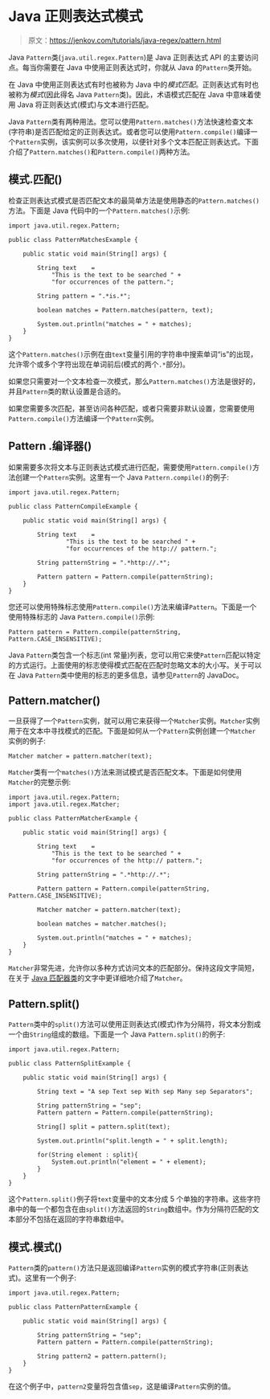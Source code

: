 # Java 正则表达式模式

> 原文：<https://jenkov.com/tutorials/java-regex/pattern.html>

Java `Pattern`类(`java.util.regex.Pattern`)是 Java 正则表达式 API 的主要访问点。每当你需要在 Java 中使用正则表达式时，你就从 Java 的`Pattern`类开始。

在 Java 中使用正则表达式有时也被称为 Java 中的*模式匹配*。正则表达式有时也被称为*模式*(因此得名 Java `Pattern`类)。因此，术语模式匹配在 Java 中意味着使用 Java 将正则表达式(模式)与文本进行匹配。

Java `Pattern`类有两种用法。您可以使用`Pattern.matches()`方法快速检查文本(字符串)是否匹配给定的正则表达式。或者您可以使用`Pattern.compile()`编译一个`Pattern`实例，该实例可以多次使用，以便针对多个文本匹配正则表达式。下面介绍了`Pattern.matches()`和`Pattern.compile()`两种方法。

## 模式.匹配()

检查正则表达式模式是否匹配文本的最简单方法是使用静态的`Pattern.matches()`方法。下面是 Java 代码中的一个`Pattern.matches()`示例:

```
import java.util.regex.Pattern;

public class PatternMatchesExample {

    public static void main(String[] args) {

        String text    =
            "This is the text to be searched " +
            "for occurrences of the pattern.";

        String pattern = ".*is.*";

        boolean matches = Pattern.matches(pattern, text);

        System.out.println("matches = " + matches);
    }
}

```

这个`Pattern.matches()`示例在由`text`变量引用的字符串中搜索单词“is”的出现，允许零个或多个字符出现在单词前后(模式的两个`.*`部分)。

如果您只需要对一个文本检查一次模式，那么`Pattern.matches()`方法是很好的，并且`Pattern`类的默认设置是合适的。

如果您需要多次匹配，甚至访问各种匹配，或者只需要非默认设置，您需要使用`Pattern.compile()`方法编译一个`Pattern`实例。

## Pattern .编译器()

如果需要多次将文本与正则表达式模式进行匹配，需要使用`Pattern.compile()`方法创建一个`Pattern`实例。这里有一个 Java `Pattern.compile()`的例子:

```
import java.util.regex.Pattern;

public class PatternCompileExample {

    public static void main(String[] args) {

        String text    =
                "This is the text to be searched " +
                "for occurrences of the http:// pattern.";

        String patternString = ".*http://.*";

        Pattern pattern = Pattern.compile(patternString);
    }
}

```

您还可以使用特殊标志使用`Pattern.compile()`方法来编译`Pattern`。下面是一个使用特殊标志的 Java `Pattern.compile()`示例:

```
Pattern pattern = Pattern.compile(patternString, Pattern.CASE_INSENSITIVE);

```

Java `Pattern`类包含一个标志(int 常量)列表，您可以用它来使`Pattern`匹配以特定的方式运行。上面使用的标志使得模式匹配在匹配时忽略文本的大小写。关于可以在 Java `Pattern`类中使用的标志的更多信息，请参见`Pattern`的 JavaDoc。

## Pattern.matcher()

一旦获得了一个`Pattern`实例，就可以用它来获得一个`Matcher`实例。`Matcher`实例用于在文本中寻找模式的匹配。下面是如何从一个`Pattern`实例创建一个`Matcher`实例的例子:

```
Matcher matcher = pattern.matcher(text);

```

`Matcher`类有一个`matches()`方法来测试模式是否匹配文本。下面是如何使用`Matcher`的完整示例:

```
import java.util.regex.Pattern;
import java.util.regex.Matcher;

public class PatternMatcherExample {

    public static void main(String[] args) {

        String text    =
            "This is the text to be searched " +
            "for occurrences of the http:// pattern.";

        String patternString = ".*http://.*";

        Pattern pattern = Pattern.compile(patternString, Pattern.CASE_INSENSITIVE);

        Matcher matcher = pattern.matcher(text);

        boolean matches = matcher.matches();

        System.out.println("matches = " + matches);
    }
}

```

`Matcher`非常先进，允许你以多种方式访问文本的匹配部分。保持这段文字简短，在关于 [Java 匹配器类](matcher.html)的文字中更详细地介绍了`Matcher`。

## Pattern.split()

`Pattern`类中的`split()`方法可以使用正则表达式(模式)作为分隔符，将文本分割成一个由`String`组成的数组。下面是一个 Java `Pattern.split()`的例子:

```
import java.util.regex.Pattern;

public class PatternSplitExample {

    public static void main(String[] args) {

        String text = "A sep Text sep With sep Many sep Separators";

        String patternString = "sep";
        Pattern pattern = Pattern.compile(patternString);

        String[] split = pattern.split(text);

        System.out.println("split.length = " + split.length);

        for(String element : split){
            System.out.println("element = " + element);
        }
    }
}

```

这个`Pattern.split()`例子将`text`变量中的文本分成 5 个单独的字符串。这些字符串中的每一个都包含在由`split()`方法返回的`String`数组中。作为分隔符匹配的文本部分不包括在返回的字符串数组中。

## 模式.模式()

`Pattern`类的`pattern()`方法只是返回编译`Pattern`实例的模式字符串(正则表达式)。这里有一个例子:

```
import java.util.regex.Pattern;

public class PatternPatternExample {

    public static void main(String[] args) {

        String patternString = "sep";
        Pattern pattern = Pattern.compile(patternString);

        String pattern2 = pattern.pattern();
    }
}

```

在这个例子中，`pattern2`变量将包含值`sep`，这是编译`Pattern`实例的值。